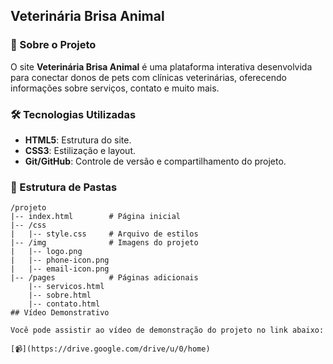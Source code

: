 ## **Veterinária Brisa Animal**

### 🐾 Sobre o Projeto
O site **Veterinária Brisa Animal** é uma plataforma interativa desenvolvida para conectar donos de pets com clínicas veterinárias, oferecendo informações sobre serviços, contato e muito mais.

### 🛠️ Tecnologias Utilizadas
- **HTML5**: Estrutura do site.
- **CSS3**: Estilização e layout.
- **Git/GitHub**: Controle de versão e compartilhamento do projeto.

### 📁 Estrutura de Pastas
```plaintext
/projeto
|-- index.html        # Página inicial
|-- /css
|   |-- style.css     # Arquivo de estilos
|-- /img              # Imagens do projeto
|   |-- logo.png
|   |-- phone-icon.png
|   |-- email-icon.png
|-- /pages            # Páginas adicionais
    |-- servicos.html
    |-- sobre.html
    |-- contato.html
## Vídeo Demonstrativo

Você pode assistir ao vídeo de demonstração do projeto no link abaixo:

[📹](https://drive.google.com/drive/u/0/home)
